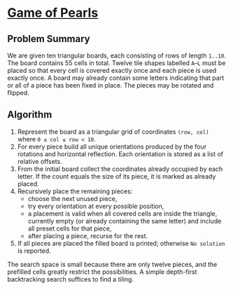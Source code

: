 # [Game of Pearls](https://www.spoj.com/problems/PEARL/)

## Problem Summary
We are given ten triangular boards, each consisting of rows of length
`1..10`.  The board contains 55 cells in total.  Twelve tile shapes
labelled `A`–`L` must be placed so that every cell is covered exactly once
and each piece is used exactly once.  A board may already contain some
letters indicating that part or all of a piece has been fixed in place.
The pieces may be rotated and flipped.

## Algorithm
1. Represent the board as a triangular grid of coordinates `(row, col)`
   where `0 ≤ col ≤ row < 10`.
2. For every piece build all unique orientations produced by the four
   rotations and horizontal reflection.  Each orientation is stored as a
   list of relative offsets.
3. From the initial board collect the coordinates already occupied by
   each letter.  If the count equals the size of its piece, it is marked
   as already placed.
4. Recursively place the remaining pieces:
   - choose the next unused piece,
   - try every orientation at every possible position,
   - a placement is valid when all covered cells are inside the triangle,
     currently empty (or already containing the same letter) and include
     all preset cells for that piece,
   - after placing a piece, recurse for the rest.
5. If all pieces are placed the filled board is printed; otherwise
   `No solution` is reported.

The search space is small because there are only twelve pieces, and the
prefilled cells greatly restrict the possibilities.  A simple depth-first
backtracking search suffices to find a tiling.
